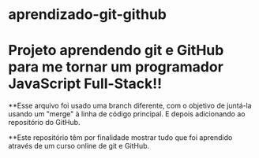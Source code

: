 # aprendizado-git-github

<h1> Projeto aprendendo git e GitHub para me tornar um programador JavaScript Full-Stack!! </h1>

**Esse arquivo foi usado uma branch diferente, com o objetivo de juntá-la usando um "merge" à linha de código principal. E depois adicionando ao repositório do GitHub. 

**Este repositório têm por finalidade mostrar tudo que foi aprendido através de um curso online de git e GitHub.
